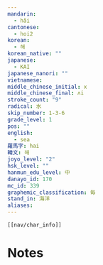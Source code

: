 ```yaml
---
mandarin:
  - hǎi
cantonese:
  - hoi2
korean:
  - 해
korean_native: ""
japanese:
  - KAI
japanese_nanori: ""
vietnamese:
middle_chinese_initial: x
middle_chinese_final: ʌi
stroke_count: "9"
radical: 水
skip_number: 1-3-6
grade_level: 1
pos: ""
english:
  - sea
羅馬字: hai
韓文: 해
joyo_level: "2"
hsk_level: ""
hanmun_edu_level: 中
danayo_id: 170
mc_id: 339
graphemic_classification: 毎
stand_in: 海洋
aliases:
---
```

```meta-bind-embed
[[nav/char_info]]
```

# Notes
